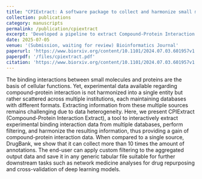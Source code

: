 ```yaml
---
title: "CPIExtract: A software package to collect and harmonize small molecule and protein interactions"
collection: publications
category: manuscripts
permalink: /publication/cpiextract
excerpt: 'Developed a pipeline to extract Compound-Protein Interaction (CPI) data from multiple sources and integrate them, to create augmented dataset to improve the performance of machine learning models.'
date: 2025-07-05
venue: '(Submission, waiting for review) Bioinformatics Journal'
paperurl: 'https://www.biorxiv.org/content/10.1101/2024.07.03.601957v1'
paperpdf: '/files/cpiextract.pdf'
citation: 'https://www.biorxiv.org/content/10.1101/2024.07.03.601957v1.'
---
```

The binding interactions between small molecules and proteins are the basis of cellular functions. Yet, experimental data available regarding compound-protein interaction is not harmonized into a single entity but rather scattered across multiple institutions, each maintaining databases with different formats. Extracting information from these multiple sources remains challenging due to data heterogeneity. Here, we present CPIExtract (Compound-Protein Interaction Extract), a tool to interactively extract experimental binding interaction data from multiple databases, perform filtering, and harmonize the resulting information, thus providing a gain of compound-protein interaction data. When compared to a single source, DrugBank, we show that it can collect more than 10 times the amount of annotations. The end-user can apply custom filtering to the aggregated output data and save it in any generic tabular file suitable for further downstream tasks such as network medicine analyses for drug repurposing and cross-validation of deep learning models.
